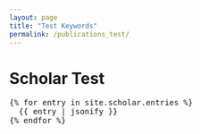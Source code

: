 ```yaml
---
layout: page
title: "Test Keywords"
permalink: /publications_test/
---
```




# Scholar Test

<pre>
{% for entry in site.scholar.entries %}
  {{ entry | jsonify }}
{% endfor %}
</pre>
